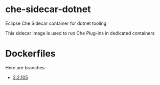 # che-sidecar-dotnet
Eclipse Che Sidecar container for dotnet tooling

This sidecar image is used to run Che Plug-ins in dedicated containers

# Dockerfiles

Here are branches:
 - [2.2.105](https://github.com/che-dockerfiles/che-sidecar-dotnet/tree/2.2.105)
